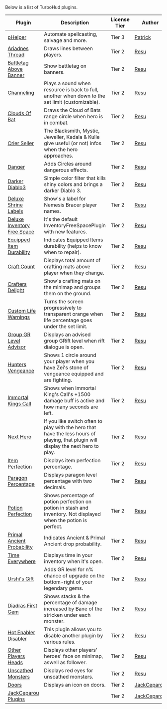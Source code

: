 Below is a list of TurboHud plugins.

| Plugin                                                                                                                                                                                                                                                                                                                                                                                                                              | Description                                                                                                                         | License Tier | Author                                        | Download                                                                                                                      |
| ----------------------------------------------------------------------------------------------------------------------------------------------------------------------------------------------------------------------------------------------------------------------------------------------------------------------------------------------------------------------------------------------------------------------------------- | ----------------------------------------------------------------------------------------------------------------------------------- | ------------ | --------------------------------------------- | ----------------------------------------------------------------------------------------------------------------------------- |
| [pHelper](https://github.com/petikk/pHelperPlugin/blob/master/README.md)                                                                                                                                                                                                                                                                                                                                                            | Automate spellcasting, salvage and more.                                                                                            | Tier 3       | [Patrick](https://github.com/petikk)          | https://github.com/petikk/pHelperPlugin                                                                                       |
| [Ariadnes Thread](https://github.com/User5981/Resu#ariadnesthreadplugincs)                                                                                                                                                                                                                                                                                                                                                          | Draws lines between players.                                                                                                        | Tier 2       | [Resu](https://github.com/User5981)           | [AriadnesThreadPlugin.cs](https://raw.githubusercontent.com/User5981/Resu/master/AriadnesThreadPlugin.cs)                     |
| [Battletag Above Banner](https://github.com/User5981/Resu/blob/master/README.md#battletagabovebannerplugincs)                                                                                                                                                                                                                                                                                                                       | Show battletag on banners.                                                                                                          | Tier 2       | [Resu](https://github.com/User5981)           | [BattleTagAboveBannerPlugin.cs](https://raw.githubusercontent.com/User5981/Resu/master/BattleTagAboveBannerPlugin.cs)         |
| [Channeling](https://github.com/User5981/Resu/blob/master/README.md#channelingplugincs---plays-a-sound-when-resource-is-back-to-full-another-when-down-to-the-set-limit-customizable-)                                                                                                                                                                                                                                              | Plays a sound when resource is back to full, another when down to the set limit (customizable).                                     | Tier 2       | [Resu](https://github.com/User5981)           | [ChannelingPlugin.cs](https://raw.githubusercontent.com/User5981/Resu/master/ChannelingPlugin.cs)                             |
| [Clouds Of Bat](https://github.com/User5981/Resu/blob/master/README.md#cloudofbatsplugincs)                                                                                                                                                                                                                                                                                                                                         | Draws the Cloud of Bats range circle when hero is in combat.                                                                        | Tier 2       | [Resu](https://github.com/User5981)           | [CloudofBatsPlugin.cs](https://raw.githubusercontent.com/User5981/Resu/master/CloudofBatsPlugin.cs)                           |
| [Crier Seller](https://github.com/User5981/Resu#criersellerplugincs)                                                                                                                                                                                                                                                                                                                                                                | The Blacksmith, Mystic, Jeweller, Kadala & Kulle give useful (or not) infos when the hero approaches.                               | Tier 2       | [Resu](https://github.com/User5981)           | [CrierSellerPlugin.cs](https://raw.githubusercontent.com/User5981/Resu/master/CrierSellerPlugin.cs)                           |
| [Danger](https://github.com/User5981/Resu#dangerplugincs---adds-)                                                                                                                                                                                                                                                                                                                                                                   | Adds Circles around dangerous effects.                                                                                              | Tier 2       | [Resu](https://github.com/User5981)           | [DangerPlugin.cs](https://raw.githubusercontent.com/User5981/Resu/master/DangerPlugin.cs)                                     |
| [Darker Diablo3](https://github.com/User5981/Resu#darkerdiablo3plugincs)                                                                                                                                                                                                                                                                                                                                                            | Simple color filter that kills shiny colors and brings a darker Diablo 3.                                                           | Tier 2       | [Resu](https://github.com/User5981)           | [DarkerDiablo3Plugin.cs](https://raw.githubusercontent.com/User5981/Resu/master/DarkerDiablo3Plugin.cs)                       |
| [Deluxe Shrine Labels](https://github.com/User5981/Resu#deluxeshrinelabelsplugincs)                                                                                                                                                                                                                                                                                                                                                 | Show's a label for Nemesis Bracer player names.                                                                                     | Tier 2       | [Resu](https://github.com/User5981)           | [DeluxeShrineLabelsPlugin.cs](https://raw.githubusercontent.com/User5981/Resu/master/DeluxeShrineLabelsPlugin.cs)             |
| [Deluxe Inventory Free Space](https://github.com/User5981/Resu#deluxeinventoryfreespaceplugincs)                                                                                                                                                                                                                                                                                                                                    | It's the default InventoryFreeSpacePlugin with new features.                                                                        | Tier 2       | [Resu](https://github.com/User5981)           | [DeluxeInventoryFreeSpacePlugin.cs](https://raw.githubusercontent.com/User5981/Resu/master/DeluxeInventoryFreeSpacePlugin.cs) |
| [Equipped Item Durability](https://github.com/User5981/Resu#equippeditemdurabilityplugincs)                                                                                                                                                                                                                                                                                                                                         | Indicates Equipped Items durability (helps to know when to repair).                                                                 | Tier 2       | [Resu](https://github.com/User5981)           | [EquippedItemDurabilityPlugin.cs](https://raw.githubusercontent.com/User5981/Resu/master/EquippedItemDurabilityPlugin.cs)     |
| [Craft Count](https://github.com/User5981/Resu#craftcountplugincs)                                                                                                                                                                                                                                                                                                                                                                  | Displays total amount of crafting mats above player when they change.                                                               | Tier 2       | [Resu](https://github.com/User5981)           | [CraftCountPlugin.cs](https://raw.githubusercontent.com/User5981/Resu/master/CraftCountPlugin.cs)                             |
| [Crafters Delight](https://github.com/User5981/Resu#craftersdelightplugincs---shows-on-mini-map-)                                                                                                                                                                                                                                                                                                                                   | Show's crafting mats on the minimap and groups them on the ground.                                                                  | Tier 2       | [Resu](https://github.com/User5981)           | [CraftersDelightPlugin.cs](https://raw.githubusercontent.com/User5981/Resu/master/CraftersDelightPlugin.cs)                   |
| [Custom Life Warnings](https://github.com/User5981/Resu#customlifewarningplugincs---turns-the-screen-progressively-to-transparent-orange-when-life-percentage-goes-under-the-set-limit-default-is-50-displays-health-globes-on-ground--minimap-when-health-percentage-is-below-an-user-selected-value-40-by-default-absorb-shield-indicator-on-life-globe)                                                                          | Turns the screen progressively to transparent orange when life percentage goes under the set limit.                                 | Tier 2       | [Resu](https://github.com/User5981)           | [CustomLifeWarningPlugin.cs](https://raw.githubusercontent.com/User5981/Resu/master/CustomLifeWarningPlugin.cs)               |
| [Group GR Level Advisor](https://github.com/User5981/Resu#groupgrleveladviserplugincs)                                                                                                                                                                                                                                                                                                                                              | Displays an advised group GRift level when rift dialogue is open.                                                                   | Tier 2       | [Resu](https://github.com/User5981)           | [GroupGRLevelAdviserPlugin.cs](https://raw.githubusercontent.com/User5981/Resu/master/GroupGRLevelAdviserPlugin.cs)           |
| [Hunters Vengeance](https://github.com/User5981/Resu#huntersvengeanceplugincs---shows-1-circle-around-your-player-when-you-have-zeis-stone-of-vengeance-equipped-and-are-fighting-it-also-displays-the-percentage-of-damage-increased-by-the-legendary-gem-under-each-monster-calculated-from-gem-level-and-distance-from-your-player-the-circle-and-a-visor-appears-on-the-minimap-to-help-you-to-aim-at-distant-monsters)         | Shows 1 circle around your player when you have Zei's stone of vengeance equipped and are fighting.                                 | Tier 2       | [Resu](https://github.com/User5981)           | [HuntersVengeancePlugin.cs](https://raw.githubusercontent.com/User5981/Resu/master/HuntersVengeancePlugin.cs)                 |
| [Immortal Kings Call](https://github.com/User5981/Resu#immortalkingscallplugincs---shows-when-immortal-kings-calls-1500-damage-buff-is-active-and-how-many-seconds-are-left)                                                                                                                                                                                                                                                        | Shows when Immortal King's Call's +1500 damage buff is active and how many seconds are left.                                        | Tier 2       | [Resu](https://github.com/User5981)           | [ImmortalKingsCallPlugin.cs](https://raw.githubusercontent.com/User5981/Resu/master/ImmortalKingsCallPlugin.cs)               |
| [Next Hero](https://github.com/User5981/Resu#nextheroplugincs---if-you-like-switch-often-to-play-with-the-hero-that-have-the-less-hours-of-playing-that-plugin-will-display-the-next-hero-to-play-with-and-the-time-gap-between-the-two-heroes-when-you-are-in-town)                                                                                                                                                                | If you like switch often to play with the hero that have the less hours of playing, that plugin will display the next hero to play. | Tier 2       | [Resu](https://github.com/User5981)           | [NextHeroPlugin.cs](https://raw.githubusercontent.com/User5981/Resu/master/NextHeroPlugin.cs)                                 |
| [Item Perfection](https://github.com/User5981/Resu#itemperfectionplugincs---displays-)                                                                                                                                                                                                                                                                                                                                              | Displays item perfection percentage.                                                                                                | Tier 2       | [Resu](https://github.com/User5981)           | [ItemPerfectionPlugin.cs](https://raw.githubusercontent.com/User5981/Resu/master/ItemPerfectionPlugin.cs)                     |
| [Paragon Percentage](https://github.com/User5981/Resu#paragonpercentageplugincs)                                                                                                                                                                                                                                                                                                                                                    | Displays paragon level percentage with two decimals.                                                                                | Tier 2       | [Resu](https://github.com/User5981)           | [ParagonPercentagePlugin.cs](https://raw.githubusercontent.com/User5981/Resu/master/ParagonPercentagePlugin.cs)               |
| [Potion Perfection](https://github.com/User5981/Resu#potionperfectionplugincs)                                                                                                                                                                                                                                                                                                                                                      | Shows percentage of potion perfection on potion in stash and inventory. Not displayed when the potion is perfect.                   | Tier 2       | [Resu](https://github.com/User5981)           | [PotionPerfectionPlugin.cs](https://raw.githubusercontent.com/User5981/Resu/master/PotionPerfectionPlugin.cs)                 |
| [Primal Ancient Probability](https://github.com/User5981/Resu#primalancientprobabilityplugincs)                                                                                                                                                                                                                                                                                                                                     | Indicates Ancient & Primal Ancient drop probability.                                                                                | Tier 2       | [Resu](https://github.com/User5981)           | [PrimalAncientProbabilityPlugin.cs](https://raw.githubusercontent.com/User5981/Resu/master/PrimalAncientProbabilityPlugin.cs) |
| [Time Everywhere](https://github.com/User5981/Resu#timeeverywhereplugincs---the-default-clock-is-hidden-when-your-inventory-is-open-which-means-you-cant-read-it-when-spending-time-with-the-mystic-the-jeweller-and-the-blacksmith-you-have-10mn-left-before-going-to-schoolwork-but-cant-see-the-time-while-you-try-to-roll-that-good-stat-for-your-item-this-plugin-is-for-you-it-displays-time-in-your-inventory-when-its-open) | Displays time in your inventory when it's open.                                                                                     | Tier 2       | [Resu](https://github.com/User5981)           | [TimeEverywherePlugin.cs](https://raw.githubusercontent.com/User5981/Resu/master/TimeEverywherePlugin.cs)                     |
| [Urshi's Gift](https://github.com/User5981/Resu#urshisgiftplugincs---adds-gr-level-for-n-chance-of-upgrade-on-the-bottom-right-of-your-legendary-gems-in-your-stash-and-your-inventory-maxed-gems-are-labelled-max-hint-in-itemhovered-menuthe-default-setting-is-100-chance-for-all-3-consecutive-attempts)                                                                                                                        | Adds GR level for n% chance of upgrade on the bottom-right of your legendary gems.                                                  | Tier 2       | [Resu](https://github.com/User5981)           | [UrshisGiftPlugin.cs](https://raw.githubusercontent.com/User5981/Resu/master/UrshisGiftPlugin.cs)                             |
| [Diadras First Gem](https://github.com/User5981/Resu#diadrasfirstgemplugincs)                                                                                                                                                                                                                                                                                                                                                       | Shows stacks & the percentage of damage increased by Bane of the stricken under each monster.                                       | Tier 2       | [Resu](https://github.com/User5981)           | [DiadrasFirstGemPlugin.cs](https://raw.githubusercontent.com/User5981/Resu/master/DiadrasFirstGemPlugin.cs)                   |
| [Hot Enabler Disabler](https://github.com/User5981/Resu#hotenablerdisablerplugincs---this-plugin-allows-you-to-disable-a-plugin-by-)                                                                                                                                                                                                                                                                                                | This plugin allows you to disable another plugin by various rules.                                                                  | Tier 2       | [Resu](https://github.com/User5981)           | [HotEnablerDisablerPlugin.cs](https://raw.githubusercontent.com/User5981/Resu/master/HotEnablerDisablerPlugin.cs)             |
| [Other Players Heads](https://github.com/User5981/Resu#otherplayersheadsplugincs)                                                                                                                                                                                                                                                                                                                                                   | Displays other players' heroes' face on minimap, aswell as follower.                                                                | Tier 2       | [Resu](https://github.com/User5981)           | [OtherPlayersHeadsPlugin.cs](https://raw.githubusercontent.com/User5981/Resu/master/OtherPlayersHeadsPlugin.cs)               |
| [Unscathed Monsters](https://github.com/User5981/Resu#unscathedmonstershowerplugincs)                                                                                                                                                                                                                                                                                                                                               | Displays red eyes for unscathed monsters.                                                                                           | Tier 2       | [Resu](https://github.com/User5981)           | [UnscathedMonsterShowerPlugin.cs](https://raw.githubusercontent.com/User5981/Resu/master/UnscathedMonsterShowerPlugin.cs)     |
| [Doors](docs/JackCeparou/JackCeparou.md#Doors)                                                                                                                                                                                                                                                                                                                                                                                      | Displays an icon on doors.                                                                                                          | Tier 2       | [JackCeparou](https://github.com/JackCeparou) | https://github.com/JackCeparou/JackCeparouCompass                                                                             |
| [JackCeparou Plugins](docs/JackCeparou/JackCeparou.md#Plugins)                                                                                                                                                                                                                                                                                                                                                                      |                                                                                                                                     | Tier 2       | [JackCeparou](https://github.com/JackCeparou) | https://github.com/JackCeparou/JackCeparouCompass                                                                             |

